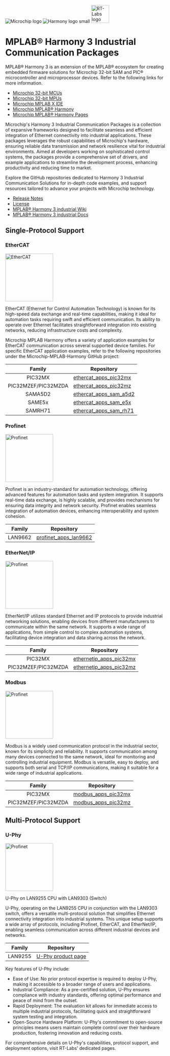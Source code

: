 ![Microchip logo](https://raw.githubusercontent.com/wiki/Microchip-MPLAB-Harmony/Microchip-MPLAB-Harmony.github.io/images/microchip_logo.png)
![Harmony logo small](https://raw.githubusercontent.com/wiki/Microchip-MPLAB-Harmony/Microchip-MPLAB-Harmony.github.io/images/microchip_mplab_harmony_logo_small.png)
<img src="https://avatars.githubusercontent.com/u/45752777?s=200&v=4" height="56" alt="RT-Labs logo small">

# MPLAB® Harmony 3 Industrial Communication Packages

MPLAB® Harmony 3 is an extension of the MPLAB® ecosystem for creating
embedded firmware solutions for Microchip 32-bit SAM and PIC® microcontroller
and microprocessor devices.  Refer to the following links for more information.

- [Microchip 32-bit MCUs](https://www.microchip.com/design-centers/32-bit)
- [Microchip 32-bit MPUs](https://www.microchip.com/design-centers/32-bit-mpus)
- [Microchip MPLAB X IDE](https://www.microchip.com/mplab/mplab-x-ide)
- [Microchip MPLAB® Harmony](https://www.microchip.com/mplab/mplab-harmony)
- [Microchip MPLAB® Harmony Pages](https://microchip-mplab-harmony.github.io/)

Microchip's Harmony 3 Industrial Communication Packages is a collection of expansive frameworks designed to facilitate seamless and efficient integration of Ethernet connectivity into industrial applications. These packages leverages the robust capabilities of Microchip's hardware, ensuring reliable data transmission and network resilience vital for industrial environments. Aimed at developers working on sophisticated control systems, the packages provide a comprehensive set of drivers, and example applications to streamline the development process, enhancing productivity and reducing time to market.

Explore the GitHub repositories dedicated to Harmony 3 Industrial Communication Solutions for in-depth code examples, and support resources tailored to advance your projects with Microchip technology.


- [Release Notes](release_notes.md)
- [License](license.md)
- [MPLAB® Harmony 3 industrial Wiki](https://github.com/rtlabs-com/mplab-harmony-demo/wiki)
- [MPLAB® Harmony 3 industrial Docs](https://microchip-mplab-harmony.github.io/wireless_wifi)

## Single-Protocol Support

### EtherCAT
<a href="https://github.com/rtlabs-com/p-net"> <img src="https://rt-labs.com/wp-content/uploads/ethercat-technology-group-vector-logo.svg" alt="EtherCAT" style="width:150px;"/> </a>      

EtherCAT (Ethernet for Control Automation Technology) is known for its high-speed data exchange and real-time capabilities, making it ideal for automation tasks requiring swift and efficient communication. Its ability to operate over Ethernet facilitates straightforward integration into existing networks, reducing infrastructure costs and complexity.

Microchip MPLAB Harmony offers a variety of application examples for EtherCAT communication across several supported device families. For specific EtherCAT application examples, refer to the following repositories under the Microchip-MPLAB-Harmony GitHub project:

|        Family       | Repository              |
|:-------------------:|-------------------------|
| PIC32MX             | [ethercat_apps_pic32mx](link)     |
| PIC32MZEF/PIC32MZDA | [ethercat_apps_pic32mz](link)     |
| SAMA5D2             | [ethercat_apps_sam_a5d2](link)    |
| SAME5x              | [ethercat_apps_sam_e5x](link)     |
| SAMRH71             | [ethercat_apps_sam_rh71](link)    |


### Profinet
<a href="https://github.com/rtlabs-com/p-net"> <img src="https://rt-labs.com/wp-content/uploads/profinet-vector-logo-1.svg" alt="Profinet" style="width:150px;"/> </a>   

Profinet is an industry-standard for automation technology, offering advanced features for automation tasks and system integration. It supports real-time data exchange, is highly scalable, and provides mechanisms for ensuring data integrity and network security. Profinet enables seamless integration of automation devices, enhancing interoperability and system cohesion.

|        Family       | Repository              |
|:-------------------:|-------------------------|
| LAN9662 | [profinet_apps_lan9662](link)     |

### EtherNet/IP
<a href="https://github.com/rtlabs-com/p-net"> <img src="https://rt-labs.com/wp-content/uploads/ethernet-ip-vector-logo-thin-1.svg" alt="Profinet" style="width:150px;"/> </a>   

EtherNet/IP utilizes standard Ethernet and IP protocols to provide industrial networking solutions, enabling devices from different manufacturers to communicate within the same network. It supports a wide range of applications, from simple control to complex automation systems, facilitating device integration and data sharing across the network.

|        Family       | Repository              |
|:-------------------:|-------------------------|
| PIC32MX             | [ethernetip_apps_pic32mx](link)     |
| PIC32MZEF/PIC32MZDA | [ethernetip_apps_pic32mz](link)     |

### Modbus
<a href="https://github.com/rtlabs-com/p-net"> <img src="https://rt-labs.com/wp-content/uploads/modbus-organization-inc-vector-logo-1.svg" alt="Profinet" style="width:150px;"/> </a>   

Modbus is a widely used communication protocol in the industrial sector, known for its simplicity and reliability. It supports communication among many devices connected to the same network, ideal for monitoring and controlling industrial equipment. Modbus is versatile, easy to deploy, and supports both serial and TCP/IP communications, making it suitable for a wide range of industrial applications.

|        Family       | Repository              |
|:-------------------:|-------------------------|
| PIC32MX             | [modbus_apps_pic32mx](link)     |
| PIC32MZEF/PIC32MZDA | [modbus_apps_pic32mz](link)     |

## Multi-Protocol Support

### U-Phy
<a href="https://github.com/rtlabs-com/p-net"> <img src="https://rt-labs.com/wp-content/uploads/u-phy.svg" alt="Profinet" style="width:150px;"/> </a>   

U-Phy on LAN9255 CPU with LAN9303 (Switch)

U-Phy, operating on the LAN9255 CPU in conjunction with the LAN9303 switch, offers a versatile multi-protocol solution that simplifies Ethernet connectivity integration into industrial systems. This unique setup supports a wide array of protocols, including Profinet, EtherCAT, and EtherNet/IP, enabling seamless communication across different industrial devices and networks.

|        Family       | Repository              |
|:-------------------:|-------------------------|
| LAN9255             | [U-Phy product page](https://rt-labs.com/u-phy)     |

Key features of U-Phy include:

 - Ease of Use: No prior protocol expertise is required to deploy U-Phy, making it accessible to a broader range of users and applications.
 - Industrial Compliance: As a pre-certified solution, U-Phy ensures compliance with industry standards, offering optimal performance and peace of mind from the outset.
 - Rapid Deployment: The evaluation kit allows for immediate access to multiple industrial protocols, facilitating quick and straightforward system testing and integration.
 - Open-Source Hardware Platform: U-Phy's commitment to open-source principles means users maintain complete control over their hardware production, fostering innovation and reducing costs.

For comprehensive details on U-Phy's capabilities, protocol support, and deployment options, visit RT-Labs' dedicated pages.
